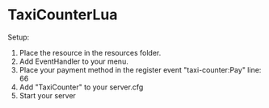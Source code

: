 # TaxiCounterLua

Setup:
1) Place the resource in the resources folder.
2) Add EventHandler to your menu.
3) Place your payment method in the register event "taxi-counter:Pay" line: 66
4) Add "TaxiCounter" to your server.cfg
5) Start your server
